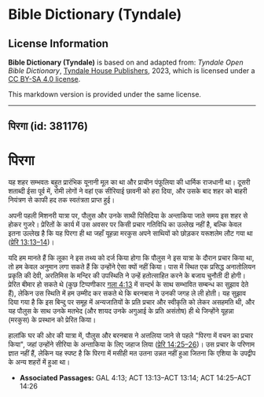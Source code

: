# Bible Dictionary (Tyndale)

## License Information

**Bible Dictionary (Tyndale)** is based on and adapted from: _Tyndale Open Bible Dictionary_, [Tyndale House Publishers](https://tyndaleopenresources.com/), 2023, which is licensed under a [CC BY-SA 4.0 license](https://creativecommons.org/licenses/by-sa/4.0/legalcode.en).

This markdown version is provided under the same license.



--------------------------------

## पिरगा (id: 381176)

पिरगा
=====

यह शहर सम्भवतः बहुत प्रारंभिक यूनानी मूल का था और प्राचीन पंफूलिया की धार्मिक राजधानी था। दूसरी शताब्दी ईसा पूर्व में, रोमी लोगों ने वहां एक सीरियाई छावनी को हरा दिया, और उसके बाद शहर को बाहरी नियंत्रण से काफी हद तक स्वतंत्रता प्राप्त हुई।

अपनी पहली मिशनरी यात्रा पर, पौलुस और उनके साथी पिसिदिया के अन्ताकिया जाते समय इस शहर से होकर गुजरे। प्रेरितों के कार्य में उस अवसर पर किसी प्रचार गतिविधि का उल्लेख नहीं है, बल्कि केवल इतना उल्लेख है कि यह पिरगा ही था जहाँ यूहन्ना मरकुस अपने साथियों को छोड़कर यरूशलेम लौट गया था ([प्रेरि 13:13–14](https://ref.ly/Acts13:13-Acts13:14))।

यदि हम मानते हैं कि लूका ने इस तथ्य को दर्ज किया होगा कि पौलुस ने इस यात्रा के दौरान प्रचार किया था, तो हम केवल अनुमान लगा सकते हैं कि उन्होंने ऐसा क्यों नहीं किया। पास में स्थित एक प्रसिद्ध अनातोलियन प्रकृति की देवी, अरतिमिस के मन्दिर की उपस्थिति ने उन्हें हतोत्साहित करने के बजाय चुनौती दी होगी। प्रेरित बीमार हो सकते थे (कुछ टिप्पणीकार [गला 4:13](https://ref.ly/Gal4:13) में सन्दर्भ के साथ सम्भावित सम्बन्ध का सुझाव देते हैं), लेकिन उस स्थिति में हम उम्मीद कर सकते थे कि बरनबास ने उनकी जगह ले ली होती। यह सुझाव दिया गया है कि इस बिन्दु पर समूह में अन्यजातियों के प्रति प्रचार और स्वीकृति को लेकर असहमति थी, और यह पौलुस के साथ उनके मतभेद (और शायद उनके अगुआई के प्रति असंतोष) ही थे जिन्होंने यूहन्ना (मरकुस) के प्रस्थान को प्रेरित किया।

हालांकि घर की ओर की यात्रा में, पौलुस और बरनबास ने अत्तलिया जाने से पहले "पिरगा में वचन का प्रचार किया", जहां उन्होंने सीरिया के अन्ताकिया के लिए जहाज लिया ([प्रेरि 14:25–26](https://ref.ly/Acts14:25-Acts14:26))। उस प्रचार के परिणाम ज्ञात नहीं हैं, लेकिन यह स्पष्ट है कि पिरगा में मसीही मत उतना उन्नत नहीं हुआ जितना कि एशिया के उपद्वीप के अन्य शहरों में हुआ था।

* **Associated Passages:** GAL 4:13; ACT 13:13–ACT 13:14; ACT 14:25–ACT 14:26

